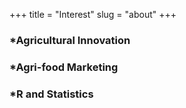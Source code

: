 +++
title = "Interest"
slug = "about"
+++

### *Agricultural Innovation
### *Agri-food Marketing
### *R and Statistics
